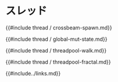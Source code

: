 # <!--Threads--> スレッド

<!--{{#include thread/crossbeam-spawn.md}}-->
{{#include thread / crossbeam-spawn.md}}

<!--{{#include thread/global-mut-state.md}}-->
{{#include thread / global-mut-state.md}}

<!--{{#include thread/threadpool-walk.md}}-->
{{#include thread / threadpool-walk.md}}

<!--{{#include thread/threadpool-fractal.md}}-->
{{#include thread / threadpool-fractal.md}}

<!--{{#include../links.md}}-->
{{#include../links.md}}
